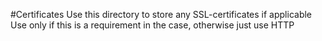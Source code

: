 #Certificates
Use this directory to store any SSL-certificates if applicable
Use only if this is a requirement in the case, otherwise just use HTTP
